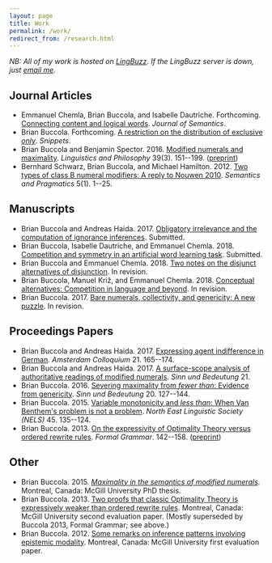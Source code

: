 ```yaml
---
layout: page
title: Work
permalink: /work/
redirect_from: /research.html
---
```


*NB: All of my work is hosted on [LingBuzz][]. If the LingBuzz server is down, just [email me][email].*

[LingBuzz]: http://ling.auf.net/lingbuzz
[email]: mailto:brian.buccola@gmail.com

## Journal Articles

- Emmanuel Chemla, Brian Buccola, and Isabelle Dautriche. Forthcoming. [Connecting content and logical words][connecting-sa]. *Journal of Semantics*.
- Brian Buccola. Forthcoming. [A restriction on the distribution of exclusive *only*][only-snippet]. *Snippets*.
- Brian Buccola and Benjamin Spector. 2016. [Modified numerals and maximality][mod-num-max-doi]. *Linguistics and Philosophy* 39(3). 151--199. ([preprint][mod-num-max-lb])
- Bernhard Schwarz, Brian Buccola, and Michael Hamilton. 2012. [Two types of class B numeral modifiers: A reply to Nouwen 2010][reply-to-nouwen-sp]. *Semantics and Pragmatics* 5(1). 1--25.

[connecting-sa]: http://semanticsarchive.net/Archive/WVhYzUwM/Chemla-Buccola-Dautriche-ConnectWords.pdf
[mod-num-max-doi]: http://dx.doi.org/10.1007/s10988-016-9187-2
[mod-num-max-lb]: http://ling.auf.net/lingbuzz/002528/current.pdf
[reply-to-nouwen-sp]: http://semprag.org/article/download/sp.5.1/pdf

## Manuscripts

- Brian Buccola and Andreas Haida. 2017. [Obligatory irrelevance and the computation of ignorance inferences][oblig-irrel-lb]. Submitted.
- Brian Buccola, Isabelle Dautriche, and Emmanuel Chemla. 2018. [Competition and symmetry in an artificial word learning task][competition-lb]. Submitted.
- Brian Buccola and Emmanuel Chemla. 2018. [Two notes on the disjunct alternatives of disjunction][or-snippet]. In revision.
- Brian Buccola, Manuel Križ, and Emmanuel Chemla. 2018. [Conceptual alternatives: Competition in language and beyond][concepts-lb]. In revision.
- Brian Buccola. 2017. [Bare numerals, collectivity, and genericity: A new puzzle][bare-num-lb]. In revision.

[competition-lb]: http://ling.auf.net/lingbuzz/003992/current.pdf
[or-snippet]: http://ling.auf.net/lingbuzz/003967/current.pdf
[only-snippet]: http://ling.auf.net/lingbuzz/003966/current.pdf
[concepts-lb]: http://ling.auf.net/lingbuzz/003208/current.pdf
[oblig-irrel-lb]: http://ling.auf.net/lingbuzz/003600/current.pdf
[bare-num-lb]: http://ling.auf.net/lingbuzz/003400/current.pdf

## Proceedings Papers

- Brian Buccola and Andreas Haida. 2017. [Expressing agent indifference in German][ac2017]. *Amsterdam Colloquium* 21. 165--174.
- Brian Buccola and Andreas Haida. 2017. [A surface-scope analysis of authoritative readings of modified numerals][sub21]. *Sinn und Bedeutung* 21.
- Brian Buccola. 2016. [Severing maximality from *fewer than*: Evidence from genericity][sub20]. *Sinn und Bedeutung* 20. 127--144.
- Brian Buccola. 2015. [Variable monotonicity and *less than*: When Van Benthem's problem is not a problem][nels45]. *North East Linguistic Society (NELS)* 45. 135--124.
- Brian Buccola. 2013. [On the expressivity of Optimality Theory versus ordered rewrite rules][fg-doi]. *Formal Grammar*. 142--158. ([preprint][fg-lb])

[ac2017]: http://ling.auf.net/lingbuzz/003763/current.pdf
[sub21]: http://ling.auf.net/lingbuzz/003307/current.pdf
[sub20]: http://ling.auf.net/lingbuzz/002847/current.pdf
[nels45]: http://ling.auf.net/lingbuzz/002512/current.pdf
[fg-doi]: http://dx.doi.org/10.1007/978-3-642-39998-5_9
[fg-lb]: http://ling.auf.net/lingbuzz/002513/current.pdf

## Other

- Brian Buccola. 2015. [*Maximality in the semantics of modified numerals*][dissertation]. Montreal, Canada: McGill University PhD thesis.
- Brian Buccola. 2013. [Two proofs that classic Optimality Theory is expressively weaker than ordered rewrite rules][eval2]. Montreal, Canada: McGill University second evaluation paper. (Mostly superseded by Buccola 2013, Formal Grammar; see above.)
- Brian Buccola. 2012. [Some remarks on inference patterns involving epistemic modality][eval1]. Montreal, Canada: McGill University first evaluation paper.

[dissertation]: http://ling.auf.net/lingbuzz/003039/current.pdf
[eval2]: http://ling.auf.net/lingbuzz/003038/current.pdf
[eval1]: http://ling.auf.net/lingbuzz/003037/current.pdf
